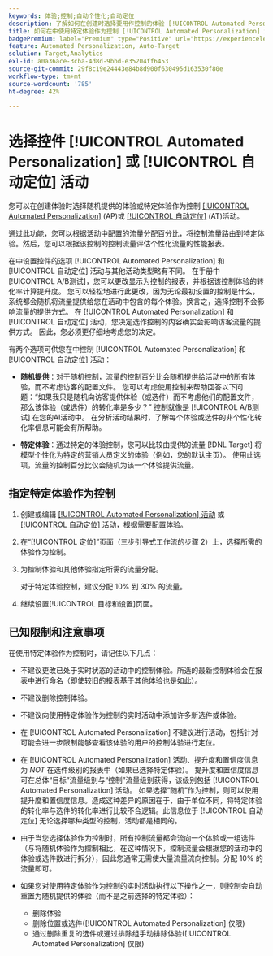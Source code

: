 ```yaml
---
keywords: 体验;控制;自动个性化;自动定位
description: 了解如何在创建时选择要用作控制的体验 [!UICONTROL Automated Personalization] (AP)或 [!UICONTROL 自动定位] 中的活动 [!DNL Adobe Target].
title: 如何在中使用特定体验作为控制 [!UICONTROL Automated Personalization] 活动？
badgePremium: label="Premium" type="Positive" url="https://experienceleague.adobe.com/docs/target/using/introduction/intro.html?lang=en#premium newtab=true" tooltip="请参阅Target Premium中包含的内容。"
feature: Automated Personalization, Auto-Target
solution: Target,Analytics
exl-id: a0a36ace-3cba-4d8d-9bbd-e35204ff6453
source-git-commit: 29f8c19e24443e84b8d900f630495d163530f80e
workflow-type: tm+mt
source-wordcount: '785'
ht-degree: 42%

---
```


# 选择控件 [!UICONTROL Automated Personalization] 或 [!UICONTROL 自动定位] 活动

您可以在创建体验时选择随机提供的体验或特定体验作为控制 [[!UICONTROL Automated Personalization]](/help/main/c-activities/t-automated-personalization/automated-personalization.md) (AP)或 [[!UICONTROL 自动定位]](/help/main/c-activities/auto-target/auto-target-to-optimize.md) (AT)活动。

通过此功能，您可以根据活动中配置的流量分配百分比，将控制流量路由到特定体验。然后，您可以根据该控制的控制流量评估个性化流量的性能报表。

在中设置控件的选项 [!UICONTROL Automated Personalization] 和 [!UICONTROL 自动定位] 活动与其他活动类型略有不同。 在手册中 [!UICONTROL A/B测试]，您可以更改显示为控制的报表，并根据该控制体验的转化率计算提升度。 您可以轻松地进行此更改，因为无论最初设置的控制是什么，系统都会随机将流量提供给您在活动中包含的每个体验。换言之，选择控制不会影响流量的提供方式。 在 [!UICONTROL Automated Personalization] 和 [!UICONTROL 自动定位] 活动，您决定选作控制的内容确实会影响访客流量的提供方式。 因此，您必须更仔细地考虑您的决定。

有两个选项可供您在中控制 [!UICONTROL Automated Personalization] 和 [!UICONTROL 自动定位] 活动：

* **随机提供**：对于随机控制，流量的控制百分比会随机提供给活动中的所有体验，而不考虑访客的配置文件。 您可以考虑使用控制来帮助回答以下问题：“如果我只是随机向访客提供体验（或选件）而不考虑他们的配置文件，那么该体验（或选件）的转化率是多少？” 控制就像是 [!UICONTROL A/B测试] 在您的AI活动中。 在分析活动结果时，了解每个体验或选件的非个性化转化率信息可能会有所帮助。

* **特定体验**：通过特定的体验控制，您可以比较由提供的流量 [!DNL Target] 将模型个性化为特定的营销人员定义的体验（例如，您的默认主页）。 使用此选项，流量的控制百分比仅会随机为该一个体验提供流量。

## 指定特定体验作为控制

1. 创建或编辑 [[!UICONTROL Automated Personalization] 活动](/help/main/c-activities/t-automated-personalization/create-ap-activity.md) 或 [[!UICONTROL 自动定位] 活动](/help/main/c-activities/t-test-ab/t-test-create-ab/ab-audience.md)，根据需要配置体验。
1. 在“[!UICONTROL 定位]”页面（三步引导式工作流的步骤 2）上，选择所需的体验作为控制。
1. 为控制体验和其他体验指定所需的流量分配。

   对于特定体验控制，建议分配 10% 到 30% 的流量。

1. 继续设置[!UICONTROL 目标和设置]页面。

## 已知限制和注意事项

在使用特定体验作为控制时，请记住以下几点：

* 不建议更改已处于实时状态的活动中的控制体验。所选的最新控制体验会在报表中进行命名（即使较旧的报表基于其他体验也是如此）。
* 不建议删除控制体验。
* 不建议向使用特定体验作为控制的实时活动中添加许多新选件或体验。
* 在 [!UICONTROL Automated Personalization] 不建议进行活动，包括针对可能会进一步限制能够查看该体验的用户的控制体验进行定位。
* 在 [!UICONTROL Automated Personalization] 活动、提升度和置信度信息为 *NOT* 在选件级别的报表中（如果已选择特定体验）。 提升度和置信度信息可在总体“目标”流量级别与“控制”流量级别获得，该级别包括 [!UICONTROL Automated Personalization] 活动。 如果选择“随机”作为控制，则可以使用提升度和置信度信息。造成这种差异的原因在于，由于单位不同，将特定体验的转化率与选件的转化率进行比较不合逻辑。此信息位于 [!UICONTROL 自动定位] 无论选择哪种类型的控制，活动都是相同的。
* 由于当您选择体验作为控制时，所有控制流量都会流向一个体验或一组选件（与将随机体验作为控制相比，在这种情况下，控制流量会根据您的活动中的体验或选件数进行拆分），因此您通常无需使大量流量流向控制。分配 10% 的流量即可。
* 如果您对使用特定体验作为控制的实时活动执行以下操作之一，则控制会自动重置为随机提供的体验（而不是之前选择的特定体验）：

   * 删除体验
   * 删除位置或选件([!UICONTROL Automated Personalization] 仅限)
   * 通过删除重复的选件或通过排除组手动排除体验([!UICONTROL Automated Personalization] 仅限)
